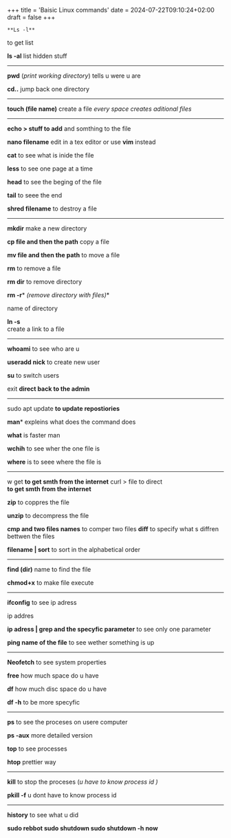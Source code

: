 +++
title = 'Baisic Linux commands'
date = 2024-07-22T09:10:24+02:00
draft = false
+++

    **Ls -l**   
to get list 

**ls -al**
list hidden stuff

---
**pwd**  (*print working directory*)
tells u were u are 

**cd..** 
jump back one  directory 

---

**touch (file name)**
create a file
*every space creates aditional files*

---
**echo > stuff to add**
and somthing to the file 


**nano filename**
edit in a tex editor  or use **vim** instead 

**cat**
to see what is inide the file 

**less**
to see one page at a time 

**head**
to see the beging of the file 

**tail** 
to seee the end 

**shred filename** 
to destroy a file 

-----
**mkdir** 
make a new directory 

**cp file and then the path** 
copy a file 

**mv file and then the path** 
to move a file

**rm**
to remove a file 

**rm dir** 
to remove directory 

**rm -r*** *(remove directory with files)**

name of directory 

**ln -s**  
create a link to a file 

---
**whoami**
to see who are u 


**useradd nick** 
to create new user

**su** 
to switch users 
 
exit 
**direct back to the admin** 

---

sudo apt  update 
**to update repostiories** 

**man*** 
expleins what does the command does 

**what**
is faster man 

**wchih**
to see wher the one file is 

**where** 
is to seee where the file is 


---
w get 
**to get smth from the internet** 
curl > file to direct  
**to get smth from the internet** 

**zip** 
to coppres the file 

**unzip**
to decompress the file 

**cmp and two files names**
to comper two files 
**diff** 
to specify what s diffren bettwen the files 

**filename | sort** 
to sort in the alphabetical order 


---
**find (dir)**
name to find the file 

**chmod+x** 
to make file execute 

---
**ifconfig** 
to see ip adress

ip  addres

**ip adress | grep and the specyfic parameter** 
to see only one parameter 



**ping name of the file**
to see wether something is up 

---

**Neofetch**
to see system properties 

**free** 
how much space  do u have 

**df**
how much disc space do u have 

**df -h**
to be more specyfic 

----

**ps** 
to see the proceses on usere  computer 

**ps -aux**
more detailed version 

**top** 
to see processes 

**htop**
prettier way 

---
**kill** 
to stop the proceses (*u have to know process id )*


**pkill -f** 
u dont have to know process id 


---
**history**
to see what u did 

**sudo rebbot 
sudo shutdown
sudo shutdown -h now**

